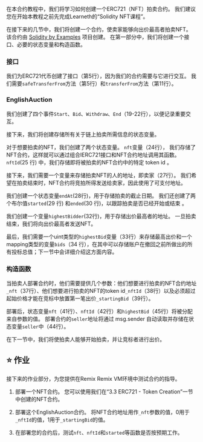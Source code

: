 在本合约教程中，我们将学习如何创建一个ERC721（NFT）拍卖合约。
我们建议您在开始本教程之前先完成Learneth的“Solidity NFT课程”。

在接下来的几节中，我们将创建一个合约，使卖家能够向出价最高者拍卖NFT。 该合约由 <a href="https://solidity-by-example.org/app/english-auction/" target="_blank">Solidity by Examples</a> 项目创建。 在第一部分中，我们将创建一个接口、必要的状态变量和构造函数。

### 接口

我们为ERC721代币创建了接口（第5行），因为我们的合约需要与它进行交互。 我们需要`safeTransferFrom`方法（第5行）和`transferFrom`方法（第11行）。

### EnglishAuction

我们创建了四个事件`Start`、`Bid`、`Withdraw`、`End`（19-22行），以便记录重要交互。

接下来，我们将创建存储所有关于链上拍卖所需信息的状态变量。

对于想要拍卖的NFT，我们创建了两个状态变量。 `nft`变量（24行）， 我们存储了NFT合约，这样就可以通过组合IERC721接口和NFT合约地址调用其函数。
`nftId`(25 行) 中，我们存储即将被拍卖的NFT合约中的特定 token id 。

接下来，我们需要一个变量来存储拍卖NFT的人的地址，即卖家（27行）。
我们希望在拍卖结束时，NFT合约将竞拍所得发送给卖家，因此使用了可支付地址。

我们创建一个状态变量`endAt`(28行)，用于存储拍卖的截止日期。
我们还创建了两个布尔值`started`(29 行) 和`ended`(30 行)，以跟踪拍卖是否已经开始或结束 。

我们创建一个变量`highestBidder`(32行)，用于存储出价最高者的地址。 一旦拍卖结束，我们将向出价最高者发送NFT。

最后，我们需要一个uint类型的`highestBid`变量（33行）来存储最高出价和一个mapping类型的变量`bids`（34 行），在其中可以存储账户在撤回之前所做出的所有投标总值；下一节中会详细介绍这方面内容。

### 构造函数

当拍卖人部署合约时，他们需要提供几个参数：他们想要进行拍卖的NFT合约地址`_nft`（37行）、他们想要进行拍卖的NFT的token id`_nftId`（38行）以及必须超过起始价格才能在竞标中放置第一笔出价`_startingBid`（39行）。

部署后，状态变量`nft`（41行）、`nftId`（42行）和`highestBid`（45行）将被分配来自参数的值。 部署合约的`seller`地址将通过 msg.sender 自动读取并存储在状态变量`seller`中（44行）。

在下一节中，我们将使拍卖人能够开始拍卖，并让竞标者进行出价。

## ⭐️ 作业

接下来的作业部分，为您提供在Remix Remix VM环境中测试合约的指导。

1. 部署一个NFT合约。 您可以使用我们在“3.3 ERC721 - Token Creation”一节中创建的NFT合约。

2. 部署这个EnglishAuction合约。 将NFT合约地址用作`_nft`参数的值，0用于`_nftId`的值，1用于`_startingBid`的值。

3. 在部署您的合约后，测试`nft`、`nftId`和`started`等函数是否按预期工作。